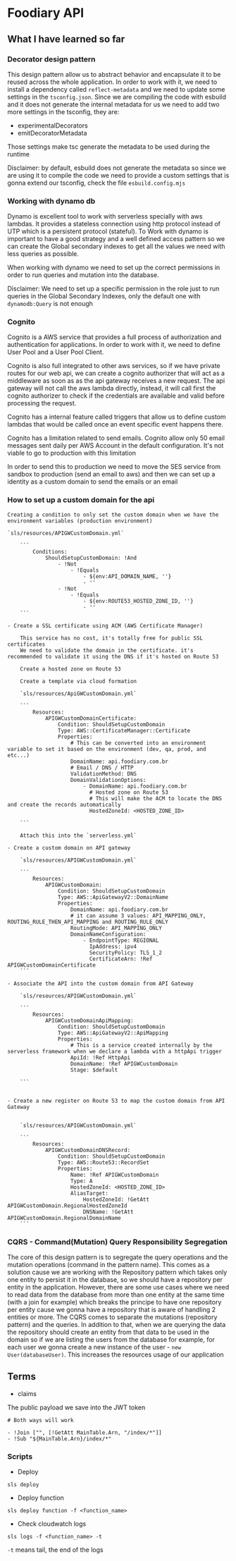 # Foodiary API

## What I have learned so far

### Decorator design pattern

This design pattern allow us to abstract behavior and encapsulate it to be reused across the whole application.
In order to work with it, we need to install a dependency called `reflect-metadata` and we need to update some settings in the `tsconfig.json`. Since we are compiling the code with esbuild and it does not generate the internal metadata for us we need to add two more settings in the tsconfig, they are:

- experimentalDecorators
- emitDecoratorMetadata

Those settings make tsc generate the metadata to be used during the runtime

Disclaimer: by default, esbuild does not generate the metadata so since we are using it to compile the code we need to provide a custom settings that is gonna extend our tsconfig, check the file `esbuild.config.mjs`

### Working with dynamo db

Dynamo is excellent tool to work with serverless specially with aws lambdas. It provides a stateless connection using http protocol instead of UTP which is a persistent protocol (stateful). To Work with dynamo is important to have a good strategy and a well defined access pattern
so we can create the Global secondary indexes to get all the values we need with less queries as possible.

When working with dynamo we need to set up the correct permissions in order to run queries and mutation into the database.

Disclaimer: We need to set up a specific permission in the role just to run queries in the Global Secondary Indexes, only the default one with `dynamodb:Query` is not enough

### Cognito

Cognito is a AWS service that provides a full process of authorization and authentication for applications. In order to work with it, we need to define User Pool and a User Pool Client.

Cognito is also full integrated to other aws services, so if we have private routes for our web api, we can create a cognito authorizer that will act as a middleware as soon as as the api gateway receives a new request. The api gateway will not call the aws lambda directly, instead, it will call first the cognito authorizer to check if the credentials are available and valid before processing the request.

Cognito has a internal feature called triggers that allow us to define custom lambdas that would be called once an event specific event happens there.

Cognito has a limitation related to send emails. Cognito allow only 50 email messages sent daily per AWS Account in the default configuration. It's not viable to go to production with this limitation

In order to send this to production we need to move the SES service from sandbox to production (send an email to aws) and then we can set up a identity as a custom domain to send the emails or an email

### How to set up a custom domain for the api

    Creating a condition to only set the custom domain when we have the environment variables (production environment)

    `sls/resources/APIGWCustomDomain.yml`

        ```
            Conditions:
                ShouldSetupCustomDomain: !And
                    - !Not
                        - !Equals
                            - ${env:API_DOMAIN_NAME, ''}
                            - ''
                    - !Not
                        - !Equals
                            - ${env:ROUTE53_HOSTED_ZONE_ID, ''}
                            - ''
        ```

    - Create a SSL certificate using ACM (AWS Certificate Manager)

        This service has no cost, it's totally free for public SSL certificates
        We need to validate the domain in the certificate. it's recommended to validate it using the DNS if it's hosted on Route 53

        Create a hosted zone on Route 53

        Create a template via cloud formation

        `sls/resources/ApiGWCustomDomain.yml`

        ```
            Resources:
                APIGWCustomDomainCertificate:
                    Condition: ShouldSetupCustomDomain
                    Type: AWS::CertificateManager::Certificate
                    Properties:
                        # This can be converted into an environment variable to set it based on the environment (dev, qa, prod, and etc...)
                        DomainName: api.foodiary.com.br
                        # Email / DNS / HTTP
                        ValidationMethod: DNS
                        DomainValidationOptions:
                            - DomainName: api.foodiary.com.br
                              # Hosted zone on Route 53
                              # This will make the ACM to locate the DNS and create the records automatically
                              HostedZoneId: <HOSTED_ZONE_ID>

        ```

        Attach this into the `serverless.yml`

    - Create a custom domain on API gateway

        `sls/resources/APIGWCustomDomain.yml`

        ```
            Resources:
                APIGWCustomDomain:
                    Condition: ShouldSetupCustomDomain
                    Type: AWS::ApiGatewayV2::DomainName
                    Properties:
                        DomainName: api.foodiary.com.br
                        # it can assume 3 values: API_MAPPING_ONLY, ROUTING_RULE_THEN_API_MAPPING and ROUTING_RULE_ONLY
                        RoutingMode: API_MAPPING_ONLY
                        DomainNameConfiguration:
                            - EndpointType: REGIONAL
                              IpAddress: ipv4
                              SecurityPolicy: TLS_1_2
                              CertificateArn: !Ref APIGWCustomDomainCertificate
        ```

    - Associate the API into the custom domain from API Gateway

        `sls/resources/APIGWCustomDomain.yml`

        ```
            Resources:
                APIGWCustomDomainApiMapping:
                    Condition: ShouldSetupCustomDomain
                    Type: AWS::ApiGatewayV2::ApiMapping
                    Properties:
                        # This is a service created internally by the serverless framework when we declare a lambda with a httpApi trigger
                        ApiId: !Ref HttpApi
                        DomainName: !Ref APIGWCustomDomain
                        Stage: $default

        ```


    - Create a new register on Route 53 to map the custom domain from API Gateway


        `sls/resources/APIGWCustomDomain.yml`

        ```
            Resources:
                APIGWCustomDomainDNSRecord:
                    Condition: ShouldSetupCustomDomain
                    Type: AWS::Route53::RecordSet
                    Properties:
                        Name: !Ref APIGWCustomDomain
                        Type: A
                        HostedZoneId: <HOSTED_ZONE_ID>
                        AliasTarget:
                            HostedZoneId: !GetAtt APIGWCustomDomain.RegionalHostedZoneId
                            DNSName: !GetAtt APIGWCustomDomain.RegionalDomainName
        ```

### CQRS - Command(Mutation) Query Responsibility Segregation

The core of this design pattern is to segregate the query operations and the mutation operations (command in the pattern name). This comes as a solution cause we are working with the Repository pattern which takes only one entity to persist it in the database, so we should have a repository per entity in the application. However, there are some use cases where we need to read data from the database from more than one entity at the same time (with a join for example) which breaks the principe to have one repository per entity cause we gonna have a repository that is aware of handling 2 entities or more. The CQRS comes to separate the mutations (repository pattern) and the queries.
In addition to that, when we are querying the data the repository should create an entity from that data to be used in the domain so if we are listing the users from the database for example, for each user we gonna create a new instance of the user - `new User(databaseUser)`. This increases the resources usage of our application

## Terms

- claims

The public payload we save into the JWT token

```
# Both ways will work

- !Join ["", [!GetAtt MainTable.Arn, "/index/*"]]
- !Sub "${MainTable.Arn}/index/*"
```

### Scripts

- Deploy

`sls deploy`

- Deploy function

`sls deploy function -f <function_name>`

- Check cloudwatch logs

`sls logs -f <function_name> -t`

`-t` means tail, the end of the logs
